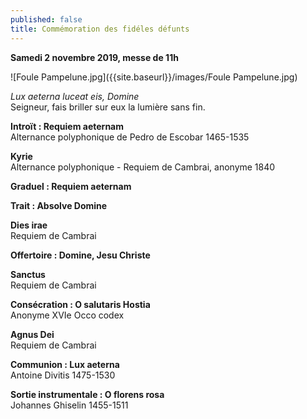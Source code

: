 ```yaml
---
published: false
title: Commémoration des fidéles défunts
---
```

**Samedi 2 novembre 2019, messe de 11h**  

![Foule Pampelune.jpg]({{site.baseurl}}/images/Foule Pampelune.jpg)

*Lux aeterna luceat eis, Domine*  
Seigneur, fais briller sur eux la lumière sans fin.

**Introït : Requiem aeternam**  
Alternance polyphonique de Pedro de Escobar 1465-1535

**Kyrie**  
Alternance polyphonique - Requiem de Cambrai, anonyme 1840

**Graduel : Requiem aeternam**

**Trait : Absolve Domine**

**Dies irae**  
Requiem de Cambrai

**Offertoire : Domine, Jesu Christe**

**Sanctus**  
Requiem de Cambrai

**Consécration : O salutaris Hostia**  
Anonyme XVIe Occo codex

**Agnus Dei**  
Requiem de Cambrai

**Communion : Lux aeterna**  
Antoine Divitis 1475-1530

**Sortie instrumentale : O florens rosa**  
Johannes Ghiselin 1455-1511